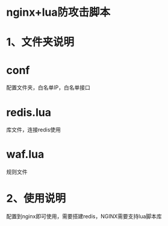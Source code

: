 nginx+lua防攻击脚本
====

1、文件夹说明
===
conf
==
配置文件夹，白名单IP，白名单接口

redis.lua
==
库文件，连接redis使用

waf.lua
==
规则文件

2、使用说明
===
配置到nginx即可使用，需要搭建redis，NGINX需要支持lua脚本库